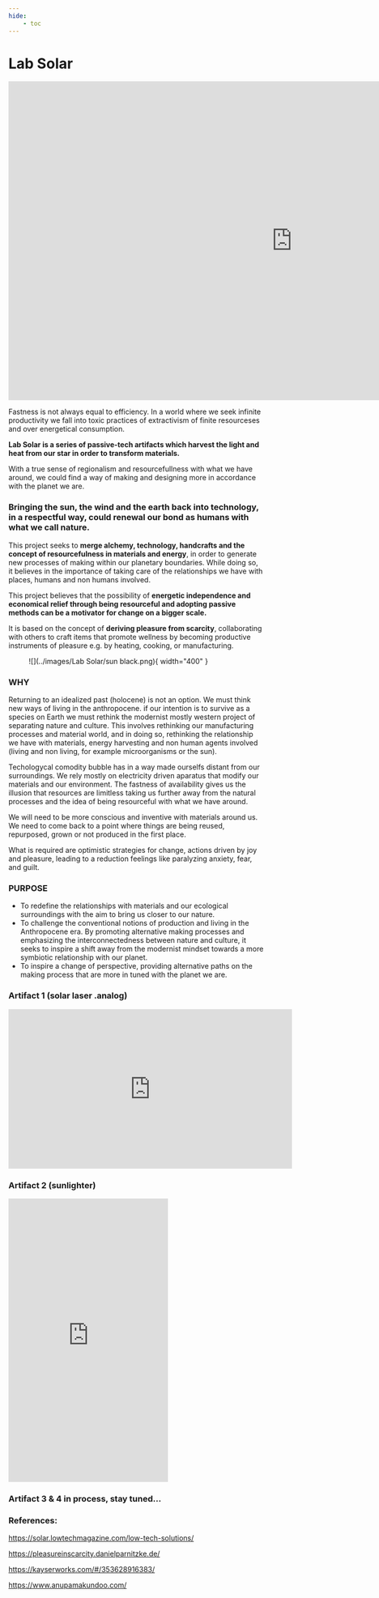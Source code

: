 ```yaml
---
hide:
    - toc
---
```


# **Lab Solar**

<iframe width="1120" height="630" src="https://www.youtube.com/embed/KArslVCf2Sc?si=3zz8qnx-RN8bwdjE" title="YouTube video player" frameborder="0" allow="accelerometer; autoplay; clipboard-write; encrypted-media; gyroscope; picture-in-picture; web-share" referrerpolicy="strict-origin-when-cross-origin" allowfullscreen></iframe>


Fastness is not always equal to efficiency. In a world where we seek infinite productivity we fall into toxic practices of extractivism of finite resourceses and over energetical consumption.

**Lab Solar is a series of passive-tech artifacts which harvest the light and heat from our star in order to transform materials.**

With a true sense of regionalism and resourcefullness with what we have around, we could find a way of making and designing more in accordance with the planet we are.

### **Bringing the sun, the wind and the earth back into technology, in a respectful way, could renewal our bond as humans with what we call nature.**


This project seeks to **merge alchemy, technology, handcrafts and the concept of resourcefulness in materials and energy**, in order to generate new processes of making within our planetary boundaries. While doing so, it believes in the importance of taking care of the relationships we have with places, humans and non humans involved.


This project believes that the possibility of **energetic independence and economical relief through being resourceful and adopting passive methods can be a motivator for change on a bigger scale.**

It is based on the concept of **deriving pleasure from scarcity**, collaborating with others to craft items that promote wellness by becoming productive instruments of pleasure e.g. by heating, cooking, or manufacturing. 

<figure markdown>
  ![](../images/Lab Solar/sun black.png){ width="400" } 
</figure>

### **WHY**

Returning to an idealized past (holocene) is not an option. We must think new ways of living in the anthropocene.  if our intention is to survive as a species on Earth we must rethink the modernist mostly western project of separating nature and culture. This involves rethinking our manufacturing processes and material world, and in doing so, rethinking the relationship we have with materials, energy harvesting and non human agents involved (living and non living, for example microorganisms or the sun).

Techologycal comodity bubble has in a way made ourselfs distant from our surroundings. We rely mostly on electricity driven aparatus that modify our materials and our environment. The fastness of availability gives us the illusion that resources are limitless taking us further away from the natural processes and the idea of being resourceful with what we have around. 

We will need to be more conscious and inventive with materials around us. We need to come back to a point where things are being reused, repurposed, grown or not produced in the first place.

What is required are optimistic strategies for change, actions driven by joy and pleasure, leading to a reduction feelings like paralyzing anxiety, fear, and guilt. 



### **PURPOSE**

- To redefine the relationships with materials and our ecological surroundings with the aim to bring us closer to our nature.
- To challenge the conventional notions of production and living in the Anthropocene era. By promoting alternative making processes and emphasizing the interconnectedness between nature and culture, it seeks to inspire a shift away from the modernist mindset towards a more symbiotic relationship with our planet.
- To inspire a change of perspective, providing alternative paths on the making process that are more in tuned with the planet we are.


### Artifact 1 (solar laser .analog)

<iframe width="560" height="315" src="https://www.youtube.com/embed/mcZvaZZ-cP4?si=wvY542CzSEGpOI7a" title="YouTube video player" frameborder="0" allow="accelerometer; autoplay; clipboard-write; encrypted-media; gyroscope; picture-in-picture; web-share" referrerpolicy="strict-origin-when-cross-origin" allowfullscreen></iframe>

### Artifact 2 (sunlighter)

<iframe width="315" height="560"
src="https://youtube.com/embed/dGf4Aa7snGs?si=LpKdRElUGUgpNwCu>"
title="YouTube video player"
frameborder="0"
allow="accelerometer; autoplay; clipboard-write; encrypted-media; gyroscope; picture-in-picture; web-share"
allowfullscreen></iframe>

### **Artifact 3 & 4 in process, stay tuned...**

### References:

https://solar.lowtechmagazine.com/low-tech-solutions/

https://pleasureinscarcity.danielparnitzke.de/

https://kayserworks.com/#/353628916383/

https://www.anupamakundoo.com/


